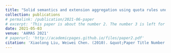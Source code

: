 ```yaml
---
title: "Solid semantics and extension aggregation using quota rules under integrity constraints"
collection: publications
# permalink: /publication/2021-06-paper
# excerpt: 'This paper is about the number 2. The number 3 is left for future work.'
date: 2021-05-03
venue: 'AAMAS 2021'
# paperurl: 'http://academicpages.github.io/files/paper2.pdf'
citation: 'Xiaolong Liu, Weiwei Chen. (2010). &quot;Paper Title Number 2.&quot; <i>Journal 1</i>. 1(2).'
---
```


<!-- The contents above will be part of a list of publications, if the user clicks the link for the publication than the contents of section will be rendered as a full page, allowing you to provide more information about the paper for the reader. When publications are displayed as a single page, the contents of the above "citation" field will automatically be included below this section in a smaller font. -->
